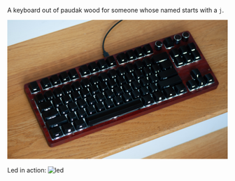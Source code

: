 A keyboard out of paudak wood for someone whose named starts with a `j`.

![keyboard](./keyboard.jpg)

Led in action:
![led](./led.gif)
